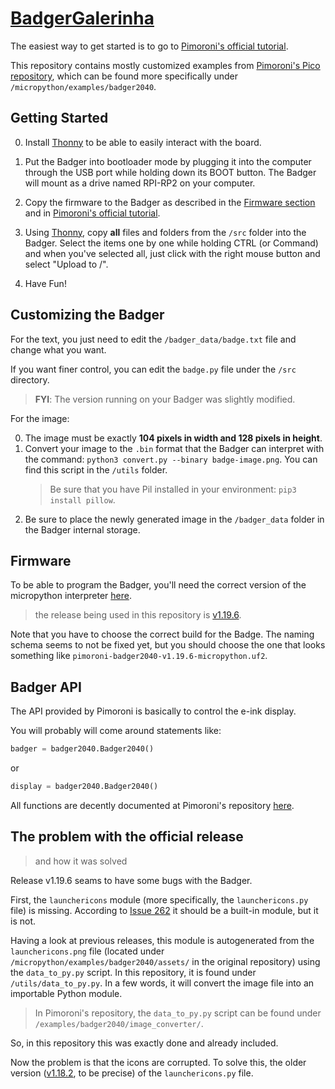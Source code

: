 # [BadgerGalerinha](https://github.com/danilown/BadgerGalerinha)

The easiest way to get started is to go to [Pimoroni's official tutorial](https://learn.pimoroni.com/article/getting-started-with-badger-2040).

This repository contains mostly customized examples from [Pimoroni's Pico repository](https://github.com/pimoroni/pimoroni-pico), which can be found more specifically under `/micropython/examples/badger2040`.

## Getting Started

0. Install [Thonny](https://thonny.org/) to be able to easily interact with the board.

1. Put the Badger into bootloader mode by plugging it into the computer through the USB port while holding down its BOOT button. The Badger will mount as a drive named RPI-RP2 on your computer.

2. Copy the firmware to the Badger as described in the [Firmware section](#Firmware) and in [Pimoroni's official tutorial](https://learn.pimoroni.com/article/getting-started-with-badger-2040).

3. Using [Thonny](https://thonny.org/), copy **all** files and folders from the `/src` folder into the Badger. Select the items one by one while holding CTRL (or Command) and when you've selected all, just click with the right mouse button and select "Upload to /".

4. Have Fun!

## Customizing the Badger

For the text, you just need to edit the `/badger_data/badge.txt` file and change what you want.

If you want finer control, you can edit the `badge.py` file under the `/src` directory.

> **FYI**: The version running on your Badger was slightly modified.

For the image:

0. The image must be exactly **104 pixels in width and 128 pixels in height**.
1. Convert your image to the `.bin` format that the Badger can interpret with the command: `python3 convert.py --binary badge-image.png`. You can find this script in the `/utils` folder.
   > Be sure that you have Pil installed in your environment: `pip3 install pillow`.
2. Be sure to place the newly generated image in the `/badger_data` folder in the Badger internal storage.

## Firmware

To be able to program the Badger, you'll need the correct version of the micropython interpreter [here](https://github.com/pimoroni/pimoroni-pico/releases).

> the release being used in this repository is [v1.19.6](https://github.com/pimoroni/pimoroni-pico/releases/tag/v1.19.6).

Note that you have to choose the correct build for the Badge. The naming schema seems to not be fixed yet, but you should choose the one that looks something like `pimoroni-badger2040-v1.19.6-micropython.uf2`.

## Badger API

The API provided by Pimoroni is basically to control the e-ink display.

You will probably will come around statements like:

```python
badger = badger2040.Badger2040()
```

or

```python
display = badger2040.Badger2040()
```

All functions are decently documented at Pimoroni's repository [here](https://github.com/pimoroni/pimoroni-pico/tree/main/micropython/modules/badger2040).

## The problem with the official release

> and how it was solved

Release v1.19.6 seams to have some bugs with the Badger.

First, the `launchericons` module (more specifically, the `launchericons.py` file) is missing. According to [Issue 262](https://github.com/pimoroni/pimoroni-pico/issues/262) it should be a built-in module, but it is not.

Having a look at previous releases, this module is autogenerated from the `launchericons.png` file (located under `/micropython/examples/badger2040/assets/` in the original repository) using the `data_to_py.py` script. In this repository, it is found under `/utils/data_to_py.py`. In a few words, it will convert the image file into an importable Python module.

> In Pimoroni's repository, the `data_to_py.py` script can be found under `/examples/badger2040/image_converter/`.

So, in this repository this was exactly done and already included.

Now the problem is that the icons are corrupted. To solve this, the older version ([v1.18.2](https://github.com/pimoroni/pimoroni-pico/releases/tag/1.18.2), to be precise) of the `launchericons.py` file.
